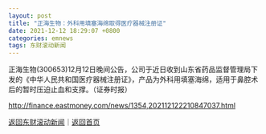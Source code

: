 ```yaml
---
layout: post
title: "正海生物：外科用填塞海绵取得医疗器械注册证"
date: 2021-12-12 18:29:07 +0800
categories: emnews
tags: 东财滚动新闻
---
```


正海生物(300653)12月12日晚间公告，公司于近日收到山东省药品监督管理局下发的《中华人民共和国医疗器械注册证》，产品为外科用填塞海绵，适用于鼻腔术后的暂时压迫止血和支撑。（证券时报）

<http://finance.eastmoney.com/news/1354,202112122210847037.html>

[返回东财滚动新闻](//finews.withounder.com/emnews/)｜[返回首页](//finews.withounder.com/)